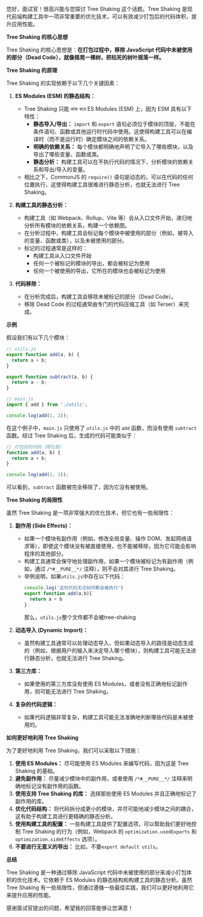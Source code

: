您好，面试官！很高兴能与您探讨 Tree Shaking 这个话题。Tree Shaking 是现代前端构建工具中一项非常重要的优化技术，可以有效减少打包后的代码体积，提升应用性能。

**Tree Shaking 的核心思想**

Tree Shaking 的核心思想是：**在打包过程中，移除 JavaScript 代码中未被使用的部分（Dead Code），就像摇晃一棵树，把枯死的树叶摇落一样。**

**Tree Shaking 的原理**

Tree Shaking 的实现依赖于以下几个关键因素：

1.  **ES Modules (ESM) 的静态结构：**

    *   Tree Shaking 只能 কাজ করে ES Modules (ESM) 上，因为 ESM 具有以下特性：
        *   **静态导入/导出：** `import` 和 `export` 语句必须位于模块的顶层，不能在条件语句、函数或其他运行时代码中使用。这使得构建工具可以在编译时（而不是运行时）确定模块之间的依赖关系。
        *   **明确的依赖关系：** 每个模块都明确地声明了它导入了哪些模块，以及导出了哪些变量、函数或类。
        *   **静态分析：** 构建工具可以在不执行代码的情况下，分析模块的依赖关系和导出/导入的变量。
    *   相比之下，CommonJS 的 `require()` 语句是动态的，可以在代码的任何位置执行，这使得构建工具很难进行静态分析，也就无法进行 Tree Shaking。

2.  **构建工具的静态分析：**

    *   构建工具（如 Webpack、Rollup、Vite 等）会从入口文件开始，递归地分析所有模块的依赖关系，构建一个依赖图。
    *   在分析过程中，构建工具会标记每个模块中被使用的部分（例如，被导入的变量、函数或类），以及未被使用的部分。
    *   标记的过程通常是这样的：
        * 构建工具从入口文件开始
        * 任何一个被标记的模块的导出，都会被标记为使用
        * 任何一个被使用的导出，它所在的模块也会被标记为使用

3.  **代码移除：**

    *   在分析完成后，构建工具会移除未被标记的部分（Dead Code）。
    *   移除 Dead Code 的过程通常由专门的代码压缩工具（如 Terser）来完成。

**示例**

假设我们有以下几个模块：

```javascript
// utils.js
export function add(a, b) {
  return a + b;
}

export function subtract(a, b) {
  return a - b;
}

// main.js
import { add } from './utils';

console.log(add(1, 2));
```

在这个例子中，`main.js` 只使用了 `utils.js` 中的 `add` 函数，而没有使用 `subtract` 函数。经过 Tree Shaking 后，生成的代码可能类似于：

```javascript
// 打包后的代码（简化版）
function add(a, b) {
  return a + b;
}

console.log(add(1, 2));
```

可以看到，`subtract` 函数被完全移除了，因为它没有被使用。

**Tree Shaking 的局限性**

虽然 Tree Shaking 是一项非常强大的优化技术，但它也有一些局限性：

1.  **副作用 (Side Effects)：**

    *   如果一个模块有副作用（例如，修改全局变量、操作 DOM、发起网络请求等），即使这个模块没有被直接使用，也不能被移除，因为它可能会影响程序的其他部分。
    *   构建工具通常会保守地处理副作用，如果一个模块被标记为有副作用（例如，通过 `/*#__PURE__*/` 注释），则不会对其进行 Tree Shaking。
    *   举例说明，如果`utils.js`中存在以下代码：
        ```js
        console.log('这句代码无论如何都会被执行')
        export function add(a,b){
          return a + b
        }
        ```
        那么，`utils.js`整个文件都不会被tree-shaking

2.  **动态导入 (Dynamic Import)：**

    *   虽然构建工具通常可以处理动态导入，但如果动态导入的路径是动态生成的（例如，根据用户的输入来决定导入哪个模块），则构建工具可能无法进行静态分析，也就无法进行 Tree Shaking。

3.  **第三方库：**

    *   如果使用的第三方库没有使用 ES Modules，或者没有正确地标记副作用，则可能无法进行 Tree Shaking。

4.  **复杂的代码逻辑：**

    *   如果代码逻辑非常复杂，构建工具可能无法准确地判断哪些代码是未被使用的。

**如何更好地利用 Tree Shaking**

为了更好地利用 Tree Shaking，我们可以采取以下措施：

1.  **使用 ES Modules：** 尽可能使用 ES Modules 来编写代码，因为这是 Tree Shaking 的基础。
2.  **避免副作用：** 尽量减少模块中的副作用，或者使用 `/*#__PURE__*/` 注释来明确地标记没有副作用的函数。
3.  **使用支持 Tree Shaking 的库：** 选择那些使用 ES Modules 并且正确地标记了副作用的库。
4.  **优化代码结构：** 将代码拆分成更小的模块，并尽可能地减少模块之间的耦合，这有助于构建工具进行更精确的静态分析。
5.  **使用构建工具的配置：** 一些构建工具提供了配置选项，可以帮助我们更好地控制 Tree Shaking 的行为（例如，Webpack 的 `optimization.usedExports` 和 `optimization.sideEffects` 选项）。
6. **不要进行无意义的导出：** 比如，不要`export default utils`。

**总结**

Tree Shaking 是一种通过移除 JavaScript 代码中未被使用的部分来减小打包体积的优化技术。它依赖于 ES Modules 的静态结构和构建工具的静态分析。虽然 Tree Shaking 有一些局限性，但通过遵循一些最佳实践，我们可以更好地利用它来提升应用的性能。

感谢面试官提出的问题，希望我的回答能够让您满意！
